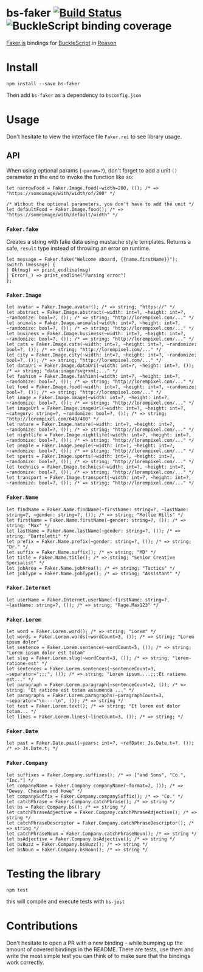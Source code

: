 # bs-faker [![Build Status](https://travis-ci.org/Schniz/bs-faker.svg?branch=master)](https://travis-ci.org/Schniz/bs-faker) ![BuckleScript binding coverage](https://img.shields.io/badge/binding%20coverage-37%2F148-red.svg)

[Faker.js](https://github.com/marak/Faker.js/) bindings for [BuckleScript](https://github.com/bloomberg/bucklescript) in [Reason](https://github.com/facebook/reason)

# Install

```
npm install --save bs-faker
```

Then add `bs-faker` as a dependency to `bsconfig.json`

# Usage

Don't hesitate to view the interface file `Faker.rei` to see library usage.

## API

When using optional params (`~param=?`), don't forget to add a unit `()` parameter in the end to invoke the function
like so:

```reason
let narrowFood = Faker.Image.food(~width=200, ()); /* => "https://someimage/with/width/of/200" */

/* Without the optional parameters, you don't have to add the unit */
let defaultFood = Faker.Image.food(); /* => "https://someimage/with/default/width" */
```

### `Faker.fake`
Creates a string with fake data using mustache style templates.
Returns a safe, `result` type instead of throwing an error on runtime.

```reason
let message = Faker.fake("Welcome aboard, {{name.firstName}}");
switch (message) {
| Ok(msg) => print_endline(msg)
| Error(_) => print_endline("Parsing error")
};
```

### `Faker.Image`

```reason
let avatar = Faker.Image.avatar(); /* => string; "https://" */
let abstract = Faker.Image.abstract(~width: int=?, ~height: int=?, ~randomize: bool=?, ()); /* => string; "http://lorempixel.com/..." */
let animals = Faker.Image.animals(~width: int=?, ~height: int=?, ~randomize: bool=?, ()); /* => string; "http://lorempixel.com/..." */
let business = Faker.Image.business(~width: int=?, ~height: int=?, ~randomize: bool=?, ()); /* => string; "http://lorempixel.com/..." */
let cats = Faker.Image.cats(~width: int=?, ~height: int=?, ~randomize: bool=?, ()); /* => string; "http://lorempixel.com/..." */
let city = Faker.Image.city(~width: int=?, ~height: int=?, ~randomize: bool=?, ()); /* => string; "http://lorempixel.com/..." */
let dataUri = Faker.Image.dataUri(~width: int=?, ~height: int=?, ()); /* => string; "data:inage/svg+xml;..." */
let fashion = Faker.Image.fashion(~width: int=?, ~height: int=?, ~randomize: bool=?, ()); /* => string; "http://lorempixel.com/..." */
let food = Faker.Image.food(~width: int=?, ~height: int=?, ~randomize: bool=?, ()); /* => string; "http://lorempixel.com/..." */
let image = Faker.Image.image(~width: int=?, ~height: int=?, ~randomize: bool=?, ()); /* => string; "http://lorempixel.com/..." */
let imageUrl = Faker.Image.imageUrl(~width: int=?, ~height: int=?, ~category: string=?, ~randomize: bool=?, ()); /* => string; "http://lorempixel.com/640/480" */
let nature = Faker.Image.nature(~width: int=?, ~height: int=?, ~randomize: bool=?, ()); /* => string; "http://lorempixel.com/..." */
let nightlife = Faker.Image.nightlife(~width: int=?, ~height: int=?, ~randomize: bool=?, ()); /* => string; "http://lorempixel.com/..." */
let people = Faker.Image.people(~width: int=?, ~height: int=?, ~randomize: bool=?, ()); /* => string; "http://lorempixel.com/..." */
let sports = Faker.Image.sports(~width: int=?, ~height: int=?, ~randomize: bool=?, ()); /* => string; "http://lorempixel.com/..." */
let technics = Faker.Image.technics(~width: int=?, ~height: int=?, ~randomize: bool=?, ()); /* => string; "http://lorempixel.com/..." */
let transport = Faker.Image.transport(~width: int=?, ~height: int=?, ~randomize: bool=?, ()); /* => string; "http://lorempixel.com/..." */
```

### `Faker.Name`

```reason
let findName = Faker.Name.findName(~firstName: string=?, ~lastName: string=?, ~gender: string=?, ()); /* => string; "Mollie Hills" */
let firstName = Faker.Name.firstName(~gender: string=?, ()); /* => string; "Max" */
let lastName = Faker.Name.lastName(~gender: string=?, ()); /* => string; "Bartoletti" */
let prefix = Faker.Name.prefix(~gender: string=?, ()); /* => string; "Dr." */
let suffix = Faker.Name.suffix(); /* => string; "MD" */
let title = Faker.Name.title(); /* => string; "Senior Creative Specialist" */
let jobArea = Faker.Name.jobArea(); /* => string; "Tactics" */
let jobType = Faker.Name.jobType(); /* => string; "Assistant" */
```

### `Faker.Internet`

```reason
let userName = Faker.Internet.userName(~firstName: string=?, ~lastName: string=?, ()); /* => string; "Rage.Max123" */
```

### `Faker.Lorem`
```reason
let word = Faker.Lorem.word(); /* => string; "Lorem" */
let words = Faker.Lorem.words(~wordCount=3, ()); /* => string; "Lorem ipsum dolor"
let sentence = Faker.Lorem.sentence(~wordCount=5, ()); /* => string; "Lorem ipsum dolor est totam"
let slug = Faker.Lorem.slug(~wordCount=3, ()); /* => string; "lorem-ratione-est" */
let sentences = Faker.Lorem.sentences(~sentenceCount=3, ~separator=";;;", ()); /* => string; "Lorem ipsum....;;;Et ratione est..." */
let paragraph = Faker.Lorem.paragraph(~sentenceCount=2, ()); /* => string; "Et ratione est totam assumenda ..." */
let paragraphs = Faker.Lorem.paragraphs(~paragraphCount=3, ~separator="\n----\n", ()); /* => string */
let text = Faker.Lorem.text(); /* => string; "Et lorem est dolor totam... */
let lines = Faker.Lorem.lines(~lineCount=3, ()); /* => string; */
```

### `Faker.Date`
```reason
let past = Faker.Date.past(~years: int=?, ~refDate: Js.Date.t=?, ()); /* => Js.Date.t; */
```

### `Faker.Company`
```reason
let suffixes = Faker.Company.suffixes(); /* => ["and Sons", "Co.", "Inc."] */
let companyName = Faker.Company.companyName(~format=2, ()); /* => "Dewey, Cheatem and Howe" */
let companySuffix = Faker.Company.companySuffix(); /* => "Co." */
let catchPhrase = Faker.Company.catchPhrase(); /* => string */
let bs = Faker.Company.bs(); /* => string */
let catchPhraseAdjective = Faker.Company.catchPhraseAdjective(); /* => string */
let catchPhraseDescriptor = Faker.Company.catchPhraseDescriptor(); /* => string */
let catchPhraseNoun = Faker.Company.catchPhraseNoun(); /* => string */
let bsAdjective = Faker.Company.bsAdjective(); /* => string */
let bsBuzz = Faker.Company.bsBuzz(); /* => string */
let bsNoun = Faker.Company.bsNoun(); /* => string */
```

# Testing the library

```
npm test
```

this will compile and execute tests with `bs-jest`

# Contributions

Don't hesitate to open a PR with a new binding - while bumping up the amount of covered bindings in the README.
There are tests, use them and write the most simple test you can think of to make sure that the bindings work correctly.
